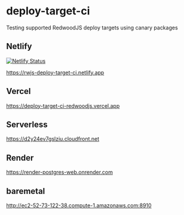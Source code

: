 # deploy-target-ci
Testing supported RedwoodJS deploy targets using canary packages

## Netlify
[![Netlify Status](https://api.netlify.com/api/v1/badges/df4e9ede-0129-45e4-ad8f-e5e2c414c0b6/deploy-status)](https://app.netlify.com/sites/rwjs-deploy-target-ci/deploys)  

https://rwjs-deploy-target-ci.netlify.app

## Vercel
https://deploy-target-ci-redwoodjs.vercel.app

## Serverless
https://d2y24ev7gslziu.cloudfront.net

## Render
https://render-postgres-web.onrender.com

## baremetal
http://ec2-52-73-122-38.compute-1.amazonaws.com:8910
